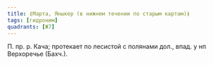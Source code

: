 ```yaml
---
title: ⦗Марта, Яныкер (в нижнем течении по старым картам)⦘
tags: [гидроним]
quadrants: [Ж7]
---
```


П. пр. р. Кача; протекает по лесистой с полянами дол., впад. у нп Верхоречье
(Бахч.).
